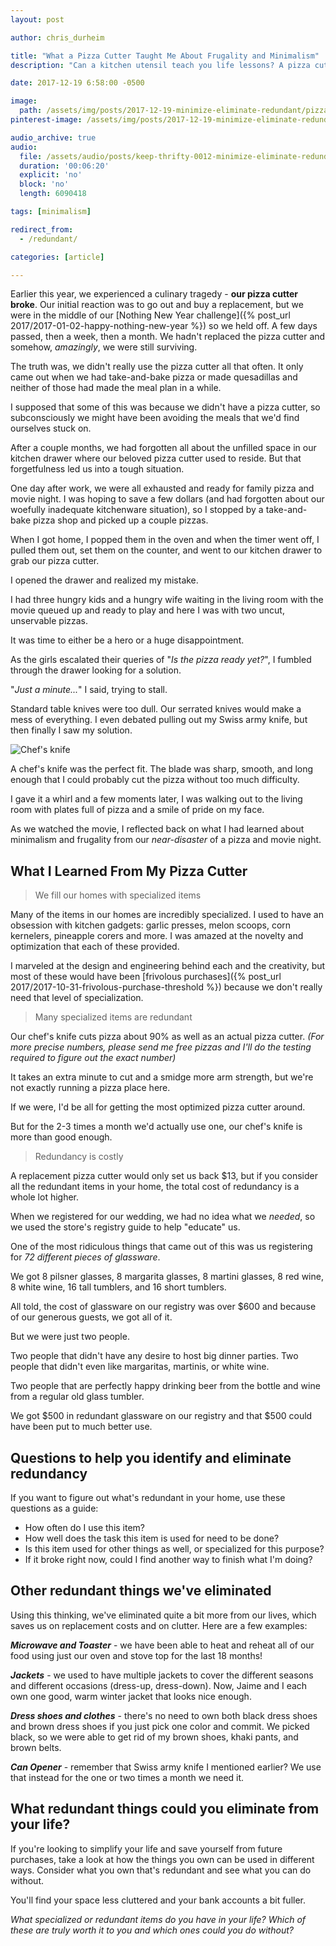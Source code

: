 ```yaml
---
layout: post

author: chris_durheim

title: "What a Pizza Cutter Taught Me About Frugality and Minimalism"
description: "Can a kitchen utensil teach you life lessons? A pizza cutter once taught me some cool stuff about minimalism and frugality :)"

date: 2017-12-19 6:58:00 -0500

image:
  path: /assets/img/posts/2017-12-19-minimize-eliminate-redundant/pizza-cutter.jpg
pinterest-image: /assets/img/posts/2017-12-19-minimize-eliminate-redundant/

audio_archive: true
audio:
  file: /assets/audio/posts/keep-thrifty-0012-minimize-eliminate-redundant.mp3
  duration: '00:06:20'
  explicit: 'no'
  block: 'no'
  length: 6090418

tags: [minimalism]

redirect_from:
  - /redundant/

categories: [article]

---
```


Earlier this year, we experienced a culinary tragedy - __our pizza cutter broke__. Our initial reaction was to go out and buy a replacement, but we were in the middle of our [Nothing New Year challenge]({% post_url 2017/2017-01-02-happy-nothing-new-year %}) so we held off. A few days passed, then a week, then a month. We hadn't replaced the pizza cutter and somehow, _amazingly_, we were still surviving.

The truth was, we didn't really use the pizza cutter all that often. It only came out when we had take-and-bake pizza or made quesadillas and neither of those had made the meal plan in a while.

I supposed that some of this was because we didn't have a pizza cutter, so subconsciously we might have been avoiding the meals that we'd find ourselves stuck on.

After a couple months, we had forgotten all about the unfilled space in our kitchen drawer where our beloved pizza cutter used to reside. But that forgetfulness led us into a tough situation.

One day after work, we were all exhausted and ready for family pizza and movie night. I was hoping to save a few dollars (and had forgotten about our woefully inadequate kitchenware situation), so I stopped by a take-and-bake pizza shop and picked up a couple pizzas.

When I got home, I popped them in the oven and when the timer went off, I pulled them out, set them on the counter, and went to our kitchen drawer to grab our pizza cutter.

I opened the drawer and realized my mistake.

I had three hungry kids and a hungry wife waiting in the living room with the movie queued up and ready to play and here I was with two uncut, unservable pizzas.

It was time to either be a hero or a huge disappointment.

As the girls escalated their queries of "_Is the pizza ready yet?_", I fumbled through the drawer looking for a solution.

"_Just a minute..._" I said, trying to stall.

Standard table knives were too dull. Our serrated knives would make a mess of everything. I even debated pulling out my Swiss army knife, but then finally I saw my solution.

![Chef's knife]({{site.url}}/assets/img/posts/2017-12-19-minimize-eliminate-redundant/chefs-knife.jpg)

A chef's knife was the perfect fit. The blade was sharp, smooth, and long enough that I could probably cut the pizza without too much difficulty.

I gave it a whirl and a few moments later, I was walking out to the living room with plates full of pizza and a smile of pride on my face.

As we watched the movie, I reflected back on what I had learned about minimalism and frugality from our _near-disaster_ of a pizza and movie night.

## What I Learned From My Pizza Cutter

> We fill our homes with specialized items

Many of the items in our homes are incredibly specialized. I used to have an obsession with kitchen gadgets: garlic presses, melon scoops, corn kernelers, pineapple corers and more. I was amazed at the novelty and optimization that each of these provided.

I marveled at the design and engineering behind each and the creativity, but most of these would have been [frivolous purchases]({% post_url 2017/2017-10-31-frivolous-purchase-threshold %}) because we don't really need that level of specialization.

> Many specialized items are redundant

Our chef's knife cuts pizza about 90% as well as an actual pizza cutter. _(For more precise numbers, please send me free pizzas and I'll do the testing required to figure out the exact number)_

It takes an extra minute to cut and a smidge more arm strength, but we're not exactly running a pizza place here.

If we were, I'd be all for getting the most optimized pizza cutter around.

But for the 2-3 times a month we'd actually use one, our chef's knife is more than good enough.

> Redundancy is costly

A replacement pizza cutter would only set us back $13, but if you consider all the redundant items in your home, the total cost of redundancy is a whole lot higher.

When we registered for our wedding, we had no idea what we _needed_, so we used the store's registry guide to help "educate" us.

One of the most ridiculous things that came out of this was us registering for _72 different pieces of glassware_.

We got 8 pilsner glasses, 8 margarita glasses, 8 martini glasses, 8 red wine, 8 white wine, 16 tall tumblers, and 16 short tumblers.

All told, the cost of glassware on our registry was over $600 and because of our generous guests, we got  all of it.

But we were just two people.

Two people that didn't have any desire to host big dinner parties. Two people that didn't even like margaritas, martinis, or white wine.

Two people that are perfectly happy drinking beer from the bottle and wine from a regular old glass tumbler.

We got $500 in redundant glassware on our registry and that $500 could have been put to much better use.

## Questions to help you identify and eliminate redundancy

If you want to figure out what's redundant in your home, use these questions as a guide:

- How often do I use this item?
- How well does the task this item is used for need to be done?
- Is this item used for other things as well, or specialized for this purpose?
- If it broke right now, could I find another way to finish what I'm doing?

## Other redundant things we've eliminated

Using this thinking, we've eliminated quite a bit more from our lives, which saves us on replacement costs and on clutter. Here are a few examples:

___Microwave and Toaster___ - we have been able to heat and reheat all of our food using just our oven and stove top for the last 18 months!

___Jackets___ - we used to have multiple jackets to cover the different seasons and different occasions (dress-up, dress-down). Now, Jaime and I each own one good, warm winter jacket that looks nice enough.

___Dress shoes and clothes___ - there's no need to own both black dress shoes and brown dress shoes if you just pick one color and commit. We picked black, so we were able to get rid of my brown shoes, khaki pants, and brown belts.

___Can Opener___ - remember that Swiss army knife I mentioned earlier? We use that instead for the one or two times a month we need it.

## What redundant things could you eliminate from your life?

If you're looking to simplify your life and save yourself from future purchases, take a look at how the things you own can be used in different ways. Consider what you own that's redundant and see what you can do without.

You'll find your space less cluttered and your bank accounts a bit fuller.

_What specialized or redundant items do you have in your life? Which of these are truly worth it to you and which ones could you do without?_
